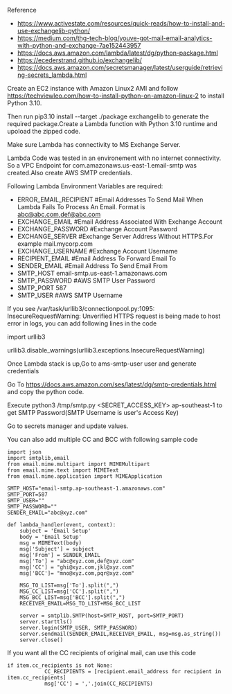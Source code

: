 Reference

* https://www.activestate.com/resources/quick-reads/how-to-install-and-use-exchangelib-python/
* https://medium.com/thg-tech-blog/youve-got-mail-email-analytics-with-python-and-exchange-7ae152443957
* https://docs.aws.amazon.com/lambda/latest/dg/python-package.html
* https://ecederstrand.github.io/exchangelib/
* https://docs.aws.amazon.com/secretsmanager/latest/userguide/retrieving-secrets_lambda.html

Create an EC2 instance with Amazon Linux2 AMI and follow https://techviewleo.com/how-to-install-python-on-amazon-linux-2 to install Python 3.10.

Then run pip3.10 install --target ./package exchangelib to generate the required package.Create a Lambda function with Python 3.10
runtime and upoload the zipped code.

Make sure Lambda has connectivity to MS Exchange Server.

Lambda Code was tested in an environement with no internet connectivity. So a VPC Endpoint for com.amazonaws.us-east-1.email-smtp was created.Also create AWS SMTP credentials.

Following Lambda Environment Variables are required:

* ERROR_EMAIL_RECIPIENT	     #Email Addresses To Send Mail When Lambda Fails To Process An Email. Format is abc@abc.com,def@abc.com
* EXCHANGE_EMAIL	           #Email Address Associated With Exchange Account
* EXCHANGE_PASSWORD	         #Exchange Account Password
* EXCHANGE_SERVER	           #Exchange Server Address Without HTTPS.For example mail.mycorp.com
* EXCHANGE_USERNAME	         #Exchange Account Username
* RECIPIENT_EMAIL	           #Email Address To Forward Email To
* SENDER_EMAIL	             #Email Address To Send Email From
* SMTP_HOST	                 email-smtp.us-east-1.amazonaws.com
* SMTP_PASSWORD	             #AWS SMTP User Password
* SMTP_PORT	                 587
* SMTP_USER	                 #AWS SMTP Username

If you see /var/task/urllib3/connectionpool.py:1095: InsecureRequestWarning: Unverified HTTPS request is being made to host error in logs, you can add following lines in the code

import urllib3

urllib3.disable_warnings(urllib3.exceptions.InsecureRequestWarning)

Once Lambda stack is up,Go to ams-smtp-user user and generate credentials

Go To https://docs.aws.amazon.com/ses/latest/dg/smtp-credentials.html and copy the python code.
    
Execute python3 /tmp/smtp.py <SECRET_ACCESS_KEY> ap-southeast-1 to get SMTP Password(SMTP Username is user's Access Key)
    
Go to secrets manager and update values.

You can also add multiple CC and BCC with following sample code

```
import json
import smtplib,email
from email.mime.multipart import MIMEMultipart
from email.mime.text import MIMEText
from email.mime.application import MIMEApplication

SMTP_HOST="email-smtp.ap-southeast-1.amazonaws.com"
SMTP_PORT=587
SMTP_USER=""
SMTP_PASSWORD=""
SENDER_EMAIL="abc@xyz.com"

def lambda_handler(event, context):
    subject = 'Email Setup'
    body = 'Email Setup'
    msg = MIMEText(body)
    msg['Subject'] = subject
    msg['From'] = SENDER_EMAIL
    msg['To'] = "abc@xyz.com,def@xyz.com"
    msg['CC'] = "ghi@xyz.com,jkl@xyz.com"
    msg['BCC']= "mno@xyz.com,pqr@xyz.com"
    
    MSG_TO_LIST=msg['To'].split(",")
    MSG_CC_LIST=msg['CC'].split(",")
    MSG_BCC_LIST=msg['BCC'].split(",")
    RECEIVER_EMAIL=MSG_TO_LIST+MSG_BCC_LIST
    
    server = smtplib.SMTP(host=SMTP_HOST, port=SMTP_PORT)
    server.starttls()
    server.login(SMTP_USER, SMTP_PASSWORD)
    server.sendmail(SENDER_EMAIL,RECEIVER_EMAIL, msg=msg.as_string())
    server.close()
```

If you want all the CC recipients of original mail, can use this code

```
if item.cc_recipients is not None:
            CC_RECIPIENTS = [recipient.email_address for recipient in item.cc_recipients]
            msg['CC'] = ','.join(CC_RECIPIENTS)
```
